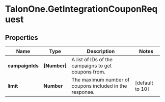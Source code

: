 # TalonOne.GetIntegrationCouponRequest

## Properties

Name | Type | Description | Notes
------------ | ------------- | ------------- | -------------
**campaignIds** | **[Number]** | A list of IDs of the campaigns to get coupons from. | 
**limit** | **Number** | The maximum number of coupons included in the response. | [default to 10]


